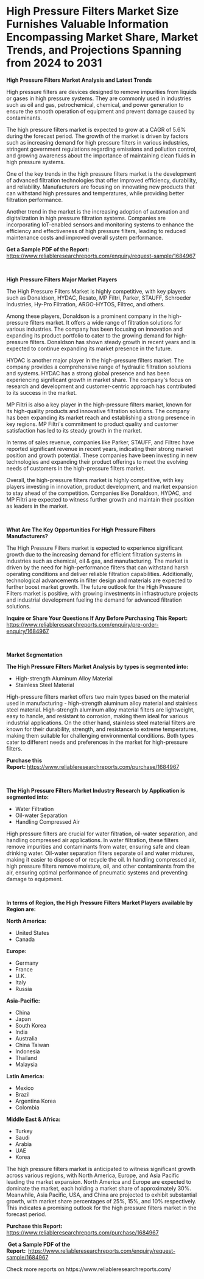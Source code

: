<p><h1>High Pressure Filters Market Size Furnishes Valuable Information Encompassing Market Share, Market Trends, and Projections Spanning from 2024 to 2031</h1></p><p><strong>High Pressure Filters Market Analysis and Latest Trends</strong></p>
<p><p>High pressure filters are devices designed to remove impurities from liquids or gases in high pressure systems. They are commonly used in industries such as oil and gas, petrochemical, chemical, and power generation to ensure the smooth operation of equipment and prevent damage caused by contaminants.</p><p>The high pressure filters market is expected to grow at a CAGR of 5.6% during the forecast period. The growth of the market is driven by factors such as increasing demand for high pressure filters in various industries, stringent government regulations regarding emissions and pollution control, and growing awareness about the importance of maintaining clean fluids in high pressure systems.</p><p>One of the key trends in the high pressure filters market is the development of advanced filtration technologies that offer improved efficiency, durability, and reliability. Manufacturers are focusing on innovating new products that can withstand high pressures and temperatures, while providing better filtration performance.</p><p>Another trend in the market is the increasing adoption of automation and digitalization in high pressure filtration systems. Companies are incorporating IoT-enabled sensors and monitoring systems to enhance the efficiency and effectiveness of high pressure filters, leading to reduced maintenance costs and improved overall system performance.</p></p>
<p><strong>Get a Sample PDF of the Report:&nbsp;</strong> <a href="https://www.reliableresearchreports.com/enquiry/request-sample/1684967">https://www.reliableresearchreports.com/enquiry/request-sample/1684967</a></p>
<p>&nbsp;</p>
<p><strong>High Pressure Filters Major Market Players</strong></p>
<p><p>The High Pressure Filters Market is highly competitive, with key players such as Donaldson, HYDAC, Resato, MP Filtri, Parker, STAUFF, Schroeder Industries, Hy-Pro Filtration, ARGO-HYTOS, Filtrec, and others. </p><p>Among these players, Donaldson is a prominent company in the high-pressure filters market. It offers a wide range of filtration solutions for various industries. The company has been focusing on innovation and expanding its product portfolio to cater to the growing demand for high-pressure filters. Donaldson has shown steady growth in recent years and is expected to continue expanding its market presence in the future.</p><p>HYDAC is another major player in the high-pressure filters market. The company provides a comprehensive range of hydraulic filtration solutions and systems. HYDAC has a strong global presence and has been experiencing significant growth in market share. The company's focus on research and development and customer-centric approach has contributed to its success in the market.</p><p>MP Filtri is also a key player in the high-pressure filters market, known for its high-quality products and innovative filtration solutions. The company has been expanding its market reach and establishing a strong presence in key regions. MP Filtri's commitment to product quality and customer satisfaction has led to its steady growth in the market.</p><p>In terms of sales revenue, companies like Parker, STAUFF, and Filtrec have reported significant revenue in recent years, indicating their strong market position and growth potential. These companies have been investing in new technologies and expanding their product offerings to meet the evolving needs of customers in the high-pressure filters market.</p><p>Overall, the high-pressure filters market is highly competitive, with key players investing in innovation, product development, and market expansion to stay ahead of the competition. Companies like Donaldson, HYDAC, and MP Filtri are expected to witness further growth and maintain their position as leaders in the market.</p></p>
<p>&nbsp;</p>
<p><strong>What Are The Key Opportunities For High Pressure Filters Manufacturers?</strong></p>
<p><p>The High Pressure Filters market is expected to experience significant growth due to the increasing demand for efficient filtration systems in industries such as chemical, oil & gas, and manufacturing. The market is driven by the need for high-performance filters that can withstand harsh operating conditions and deliver reliable filtration capabilities. Additionally, technological advancements in filter design and materials are expected to further boost market growth. The future outlook for the High Pressure Filters market is positive, with growing investments in infrastructure projects and industrial development fueling the demand for advanced filtration solutions.</p></p>
<p><strong>Inquire or Share Your Questions If Any Before Purchasing This Report:</strong> <a href="https://www.reliableresearchreports.com/enquiry/pre-order-enquiry/1684967">https://www.reliableresearchreports.com/enquiry/pre-order-enquiry/1684967</a></p>
<p>&nbsp;</p>
<p><strong>Market Segmentation</strong></p>
<p><strong>The High Pressure Filters Market Analysis by types is segmented into:</strong></p>
<p><ul><li>High-strength Aluminum Alloy Material</li><li>Stainless Steel Material</li></ul></p>
<p><p>High-pressure filters market offers two main types based on the material used in manufacturing - high-strength aluminum alloy material and stainless steel material. High-strength aluminum alloy material filters are lightweight, easy to handle, and resistant to corrosion, making them ideal for various industrial applications. On the other hand, stainless steel material filters are known for their durability, strength, and resistance to extreme temperatures, making them suitable for challenging environmental conditions. Both types cater to different needs and preferences in the market for high-pressure filters.</p></p>
<p><strong>Purchase this Report:&nbsp;</strong><a href="https://www.reliableresearchreports.com/purchase/1684967">https://www.reliableresearchreports.com/purchase/1684967</a></p>
<p>&nbsp;</p>
<p><strong>The High Pressure Filters Market Industry Research by Application is segmented into:</strong></p>
<p><ul><li>Water Filtration</li><li>Oil-water Separation</li><li>Handling Compressed Air</li></ul></p>
<p><p>High pressure filters are crucial for water filtration, oil-water separation, and handling compressed air applications. In water filtration, these filters remove impurities and contaminants from water, ensuring safe and clean drinking water. Oil-water separation filters separate oil and water mixtures, making it easier to dispose of or recycle the oil. In handling compressed air, high pressure filters remove moisture, oil, and other contaminants from the air, ensuring optimal performance of pneumatic systems and preventing damage to equipment.</p></p>
<p>&nbsp;</p>
<p><strong>In terms of Region, the High Pressure Filters Market Players available by Region are:</strong></p>
<p>
    <p> <strong> North America: </strong>
        <ul>
            <li>United States</li>
            <li>Canada</li>
        </ul>
        </p> 
    <p> <strong> Europe: </strong>
        <ul>
            <li>Germany</li>
            <li>France</li>
            <li>U.K.</li>
            <li>Italy</li>
            <li>Russia</li>
        </ul>
        </p> 
    <p> <strong> Asia-Pacific: </strong>
        <ul>
            <li>China</li>
            <li>Japan</li>
            <li>South Korea</li>
            <li>India</li>
            <li>Australia</li>
            <li>China Taiwan</li>
            <li>Indonesia</li>
            <li>Thailand</li>
            <li>Malaysia</li>
        </ul>
        </p> 
    <p> <strong> Latin America: </strong>
        <ul>
            <li>Mexico</li>
            <li>Brazil</li>
            <li>Argentina Korea</li>
            <li>Colombia</li>
        </ul>
        </p> 
    <p> <strong> Middle East & Africa: </strong>
        <ul>
            <li>Turkey</li>
            <li>Saudi</li>
            <li>Arabia</li>
            <li>UAE</li>
            <li>Korea</li>
        </ul>
    </p>
    </p>
<p><p>The high pressure filters market is anticipated to witness significant growth across various regions, with North America, Europe, and Asia Pacific leading the market expansion. North America and Europe are expected to dominate the market, each holding a market share of approximately 30%. Meanwhile, Asia Pacific, USA, and China are projected to exhibit substantial growth, with market share percentages of 25%, 15%, and 10% respectively. This indicates a promising outlook for the high pressure filters market in the forecast period.</p></p>
<p><strong>Purchase this Report: </strong><a href="https://www.reliableresearchreports.com/purchase/1684967">https://www.reliableresearchreports.com/purchase/1684967</a></p>
<p>&nbsp;<strong>Get a Sample PDF of the Report:&nbsp;&nbsp;</strong><a href="https://www.reliableresearchreports.com/enquiry/request-sample/1684967">https://www.reliableresearchreports.com/enquiry/request-sample/1684967</a></p>
<p><strong></strong></p>
<p>Check more reports on https://www.reliableresearchreports.com/</p>